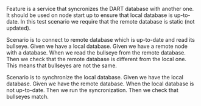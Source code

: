 Feature is a service that syncronizes the DART database with another one.
It should be used on node start up to ensure that local database is up-to-date.
In this test scenario we require that the remote database is static (not updated).

Scenario is to connect to remote database which is up-to-date and read its bullseye.
Given we have a local database.
Given we have a remote node with a database.
When we read the bullseye from the remote database.
Then we check that the remote database is different from the local one.
This means that bullseyes are not the same. 

Scenario is to synchronize the local database.
Given we have the local database.
Given we have the remote database.
When the local database is not up-to-date.
Then we run the syncronization.
Then we check that bullseyes match.